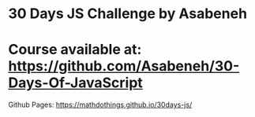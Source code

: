 # 30 Days JS Challenge by Asabeneh

# Course available at: https://github.com/Asabeneh/30-Days-Of-JavaScript

Github Pages: https://mathdothings.github.io/30days-js/
